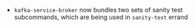 * `kafka-service-broker` now bundles two sets of sanity test subcommands, which are being used in `sanity-test` errand
